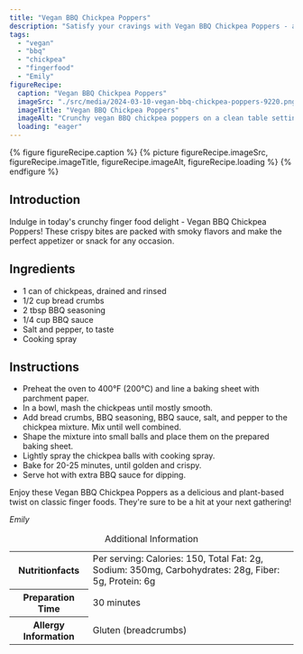 ```yaml
---
title: "Vegan BBQ Chickpea Poppers"
description: "Satisfy your cravings with Vegan BBQ Chickpea Poppers - a crunchy and flavorful plant-based snack that's perfect for any occasion."
tags:
  - "vegan"
  - "bbq"
  - "chickpea"
  - "fingerfood"
  - "Emily"
figureRecipe: 
  caption: "Vegan BBQ Chickpea Poppers"
  imageSrc: "./src/media/2024-03-10-vegan-bbq-chickpea-poppers-9220.png"
  imageTitle: "Vegan BBQ Chickpea Poppers"
  imageAlt: "Crunchy vegan BBQ chickpea poppers on a clean table setting, showcasing their irresistible texture and appeal."
  loading: "eager"
---
```


{% figure figureRecipe.caption %}
{% picture figureRecipe.imageSrc, figureRecipe.imageTitle, figureRecipe.imageAlt, figureRecipe.loading %}
{% endfigure %}

## Introduction

Indulge in today's crunchy finger food delight - Vegan BBQ Chickpea Poppers! These crispy bites are packed with smoky flavors and make the perfect appetizer or snack for any occasion.

## Ingredients

- 1 can of chickpeas, drained and rinsed
- 1/2 cup bread crumbs
- 2 tbsp BBQ seasoning
- 1/4 cup BBQ sauce
- Salt and pepper, to taste
- Cooking spray

## Instructions

- Preheat the oven to 400°F (200°C) and line a baking sheet with parchment paper.
- In a bowl, mash the chickpeas until mostly smooth.
- Add bread crumbs, BBQ seasoning, BBQ sauce, salt, and pepper to the chickpea mixture. Mix until well combined.
- Shape the mixture into small balls and place them on the prepared baking sheet.
- Lightly spray the chickpea balls with cooking spray.
- Bake for 20-25 minutes, until golden and crispy.
- Serve hot with extra BBQ sauce for dipping.

Enjoy these Vegan BBQ Chickpea Poppers as a delicious and plant-based twist on classic finger foods. They're sure to be a hit at your next gathering!

*Emily*

<table><caption class='sr-only'>Additional Information</caption><tr><th>Nutritionfacts</th><td>Per serving: Calories: 150, Total Fat: 2g, Sodium: 350mg, Carbohydrates: 28g, Fiber: 5g, Protein: 6g&nbsp;</td></tr><tr><th>Preparation Time</th><td>30 minutes&nbsp;</td></tr><tr><th>Allergy Information</th><td>Gluten (breadcrumbs)&nbsp;</td></tr></table>

